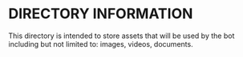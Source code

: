 # DIRECTORY INFORMATION
This directory is intended to store assets that will be used by the bot including but not limited to: images, videos, documents.
